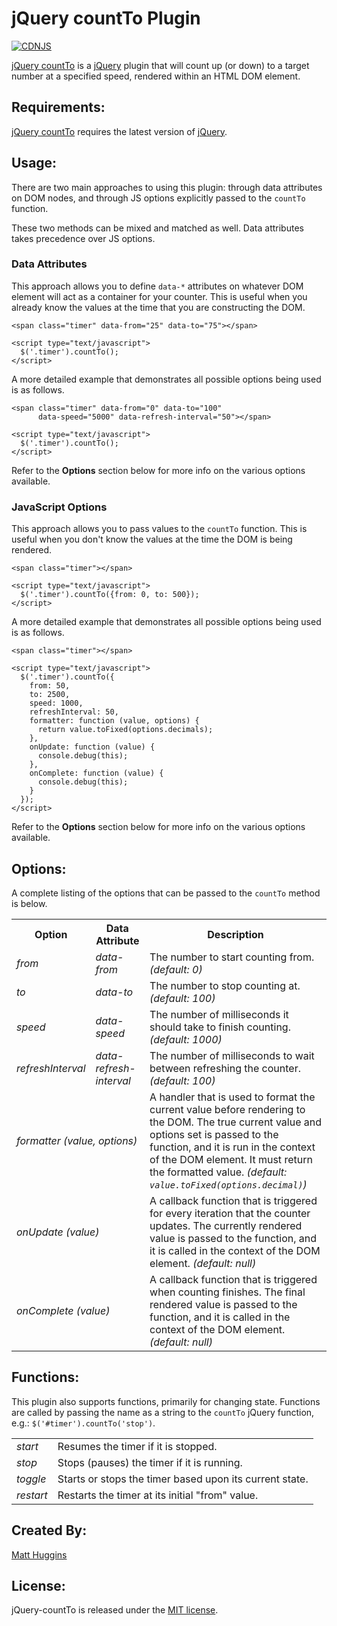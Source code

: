jQuery countTo Plugin
=====================
[![CDNJS](https://img.shields.io/cdnjs/v/jquery-countto.svg)](https://cdnjs.com/libraries/jquery-countto)

[jQuery countTo](https://github.com/mhuggins/jquery-countTo) is a
[jQuery](http://jquery.com) plugin that will count up (or down) to a target
number at a specified speed, rendered within an HTML DOM element.

Requirements:
-------------
[jQuery countTo](https://github.com/mhuggins/jquery-countTo) requires the
latest version of [jQuery](http://jquery.com).

Usage:
------
There are two main approaches to using this plugin: through data attributes on
DOM nodes, and through JS options explicitly passed to the `countTo` function.

These two methods can be mixed and matched as well.  Data attributes takes
precedence over JS options.

### Data Attributes

This approach allows you to define `data-*` attributes on whatever DOM element
will act as a container for your counter.  This is useful when you already know
the values at the time that you are constructing the DOM.

    <span class="timer" data-from="25" data-to="75"></span>
    
    <script type="text/javascript">
      $('.timer').countTo();
    </script>

A more detailed example that demonstrates all possible options being used is as
follows.

    <span class="timer" data-from="0" data-to="100"
          data-speed="5000" data-refresh-interval="50"></span>
    
    <script type="text/javascript">
      $('.timer').countTo();
    </script>

Refer to the **Options** section below for more info on the various options
available.

### JavaScript Options

This approach allows you to pass values to the `countTo` function.  This is
useful when you don't know the values at the time the DOM is being rendered.

    <span class="timer"></span>
    
    <script type="text/javascript">
      $('.timer').countTo({from: 0, to: 500});
    </script>

A more detailed example that demonstrates all possible options being used is as
follows.

    <span class="timer"></span>
    
    <script type="text/javascript">
      $('.timer').countTo({
        from: 50,
        to: 2500,
        speed: 1000,
        refreshInterval: 50,
        formatter: function (value, options) {
          return value.toFixed(options.decimals);
        },
        onUpdate: function (value) {
          console.debug(this);
        },
        onComplete: function (value) {
          console.debug(this);
        }
      });
    </script>

Refer to the **Options** section below for more info on the various options
available.

Options:
--------
A complete listing of the options that can be passed to the `countTo` method is
below.

<table>
  <tr>
    <th>Option</th>
    <th>Data Attribute</th>
    <th>Description</th>
  </tr>
  <tr>
    <td><i>from</i></td>
    <td><i>data-from</i></td>
    <td>The number to start counting from. <i>(default: 0)</i></td>
  </tr>
  <tr>
    <td><i>to</i></td>
    <td><i>data-to</i></td>
    <td>The number to stop counting at. <i>(default: 100)</i></td>
  </tr>
  <tr>
    <td><i>speed</i></td>
    <td><i>data-speed</i></td>
    <td>The number of milliseconds it should take to finish counting.
        <i>(default: 1000)</i></td>
  </tr>
  <tr>
    <td><i>refreshInterval</i></td>
    <td><i>data-refresh-interval</i></td>
    <td>The number of milliseconds to wait between refreshing the counter.
        <i>(default: 100)</i></td>
  </tr>
  <tr>
    <td colspan="2"><i>formatter (value, options)</i></td>
    <td>A handler that is used to format the current value before rendering to
        the DOM.  The true current value and options set is passed to the
        function, and it is run in the context of the DOM element.  It must
        return the formatted value. <i>(default:
        <code>value.toFixed(options.decimal)</code>)</i></td>
  </tr>
  <tr>
    <td colspan="2"><i>onUpdate (value)</i></td>
    <td>A callback function that is triggered for every iteration that the
        counter updates.  The currently rendered value is passed to the
        function, and it is called in the context of the DOM element.
        <i>(default: null)</i></td>
  </tr>
  <tr>
    <td colspan="2"><i>onComplete (value)</i></td>
    <td>A callback function that is triggered when counting finishes.  The
        final rendered value is passed to the function, and it is called in the
        context of the DOM element. <i>(default: null)</i></td>
  </tr>
</table>

Functions:
----------
This plugin also supports functions, primarily for changing state.  Functions are
called by passing the name as a string to the `countTo` jQuery function, e.g.:
`$('#timer').countTo('stop')`.

<table>
  <tr>
    <td><i>start</i></td>
    <td>Resumes the timer if it is stopped.</td>
  </tr>
  <tr>
    <td><i>stop</i></td>
    <td>Stops (pauses) the timer if it is running.</td>
  </tr>
  <tr>
    <td><i>toggle</i></td>
    <td>Starts or stops the timer based upon its current state.</td>
  </tr>
  <tr>
    <td><i>restart</i></td>
    <td>Restarts the timer at its initial "from" value.</td>
  </tr>
</table>

Created By:
-----------
[Matt Huggins](http://matthuggins.com)

License:
--------
jQuery-countTo is released under the
[MIT license](http://www.opensource.org/licenses/MIT).
